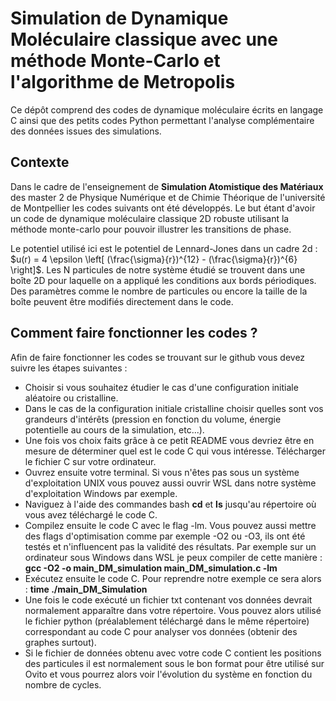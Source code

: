 # Simulation de Dynamique Moléculaire classique avec une méthode Monte-Carlo et l'algorithme de Metropolis

Ce dépôt comprend des codes de dynamique moléculaire écrits en langage C ainsi que des petits codes Python permettant l'analyse complémentaire des données issues des simulations. 

## Contexte

Dans le cadre de l'enseignement de **Simulation Atomistique des Matériaux** des master 2 de Physique Numérique et de Chimie Théorique de l'université de Montpellier les codes suivants ont été développés. Le but étant d'avoir un code de dynamique moléculaire classique 2D robuste utilisant la méthode monte-carlo pour pouvoir illustrer les transitions de phase. 

Le potentiel utilisé ici est le potentiel de Lennard-Jones dans un cadre 2d : $u(r) = 4 \epsilon \left[ (\frac{\sigma}{r})^{12} - (\frac{\sigma}{r})^{6} \right]$. Les N particules de notre système étudié se trouvent dans une boîte 2D pour laquelle on a appliqué les conditions aux bords périodiques. Des paramètres comme le nombre de particules ou encore la taille de la boîte peuvent être modifiés directement dans le code. 


## Comment faire fonctionner les codes ? 

Afin de faire fonctionner les codes se trouvant sur le github vous devez suivre les étapes suivantes : 
- Choisir si vous souhaitez étudier le cas d'une configuration initiale aléatoire ou cristalline.
- Dans le cas de la configuration initiale cristalline choisir quelles sont vos grandeurs d'intérêts (pression en fonction du volume, énergie potentielle au cours de la simulation, etc...).
- Une fois vos choix faits grâce à ce petit README vous devriez être en mesure de déterminer quel est le code C qui vous intéresse. Télécharger le fichier C sur votre ordinateur.
- Ouvrez ensuite votre terminal. Si vous n'êtes pas sous un système d'exploitation UNIX vous pouvez aussi ouvrir WSL dans notre système d'exploitation Windows par exemple.
- Naviguez à l'aide des commandes bash **cd** et **ls** jusqu'au répertoire où vous avez téléchargé le code C. 
- Compilez ensuite le code C avec le flag -lm. Vous pouvez aussi mettre des flags d'optimisation comme par exemple -O2 ou -O3, ils ont été testés et n'influencent pas la validité des résultats.
  Par exemple sur un ordinateur sous Windows dans WSL je peux compiler de cette manière :
  **gcc -O2 -o main_DM_simulation main_DM_simulation.c -lm**
- Exécutez ensuite le code C.
  Pour reprendre notre exemple ce sera alors : **time ./main_DM_Simulation**
- Une fois le code exécuté un fichier txt contenant vos données devrait normalement apparaître dans votre répertoire. Vous pouvez alors utilisé le fichier python (préalablement téléchargé dans le même répertoire) correspondant au code C pour analyser vos données (obtenir des graphes surtout).
- Si le fichier de données obtenu avec votre code C contient les positions des particules il est normalement sous le bon format pour être utilisé sur Ovito et vous pourrez alors voir l'évolution du système en fonction du nombre de cycles.  

